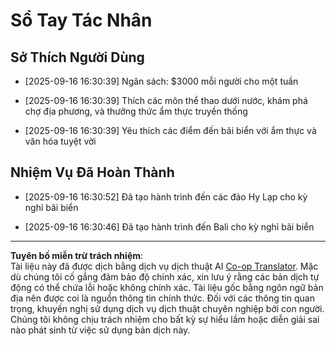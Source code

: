 <!--
CO_OP_TRANSLATOR_METADATA:
{
  "original_hash": "9e2a4a04b4686b008a7e06f916884e58",
  "translation_date": "2025-09-18T16:30:15+00:00",
  "source_file": "12-context-engineering/code_samples/vacation_agent_scratchpad.md",
  "language_code": "vi"
}
-->
# Sổ Tay Tác Nhân

## Sở Thích Người Dùng

- [2025-09-16 16:30:39] Ngân sách: $3000 mỗi người cho một tuần

- [2025-09-16 16:30:39] Thích các môn thể thao dưới nước, khám phá chợ địa phương, và thưởng thức ẩm thực truyền thống

- [2025-09-16 16:30:39] Yêu thích các điểm đến bãi biển với ẩm thực và văn hóa tuyệt vời

## Nhiệm Vụ Đã Hoàn Thành

- [2025-09-16 16:30:52] Đã tạo hành trình đến các đảo Hy Lạp cho kỳ nghỉ bãi biển

- [2025-09-16 16:30:46] Đã tạo hành trình đến Bali cho kỳ nghỉ bãi biển

---

**Tuyên bố miễn trừ trách nhiệm**:  
Tài liệu này đã được dịch bằng dịch vụ dịch thuật AI [Co-op Translator](https://github.com/Azure/co-op-translator). Mặc dù chúng tôi cố gắng đảm bảo độ chính xác, xin lưu ý rằng các bản dịch tự động có thể chứa lỗi hoặc không chính xác. Tài liệu gốc bằng ngôn ngữ bản địa nên được coi là nguồn thông tin chính thức. Đối với các thông tin quan trọng, khuyến nghị sử dụng dịch vụ dịch thuật chuyên nghiệp bởi con người. Chúng tôi không chịu trách nhiệm cho bất kỳ sự hiểu lầm hoặc diễn giải sai nào phát sinh từ việc sử dụng bản dịch này.